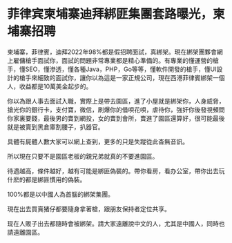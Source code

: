 # 菲律宾柬埔寨迪拜綁匪集團套路曝光，柬埔寨招聘
柬埔寨，菲律賓，迪拜2022年98%都是假招聘面試，真綁架。現在綁架團夥會網上雇傭槍手面試你，面試的問題非常專業都是精心準備的。有專業的懂運營的槍手，懂SEO，懂滲透，懂各種Java，PHP，Go等等，懂軟件開發的槍手，懂UI設計的槍手來細致的面試你，讓你以為這是一家正規公司，現在西港菲律賓綁架一個人，收益都是10萬美金起步的。

你以為跟人事去面試入職，實際上是帶去園區，進了小屋就是綁架你，人身威脅，搶光你的銀行卡，支付寶，微信，刷爆你的借唄花唄，虐待你，強奸你後發視頻問你家裏要錢，最後男的賣到網投，女的賣到會所，賣進了園區還算好，很可能最後就是被賣到黑倉庫割腰子，扒器官。

具體有屍體人數大家可以網上查到，更多的只是失蹤從此杳無音訊。

所以現在只要不是園區老板的親兄弟就真的不要進園區。

待遇越高，條件越好，越有可能是綁匪偽裝的。帶你看房，看办公室，帶你出去玩什麽的都是綁匪慣用的偽裝。

100%都是以中國人為首腦的綁架集團。

現在出去買賣猪仔都要隨身拿著槍，跟朋友保持者定位共享。

现在人販子出去都隨時會被綁架。請大家遠離說中文的人，尤其是中國人，同時也請遠離園區。
